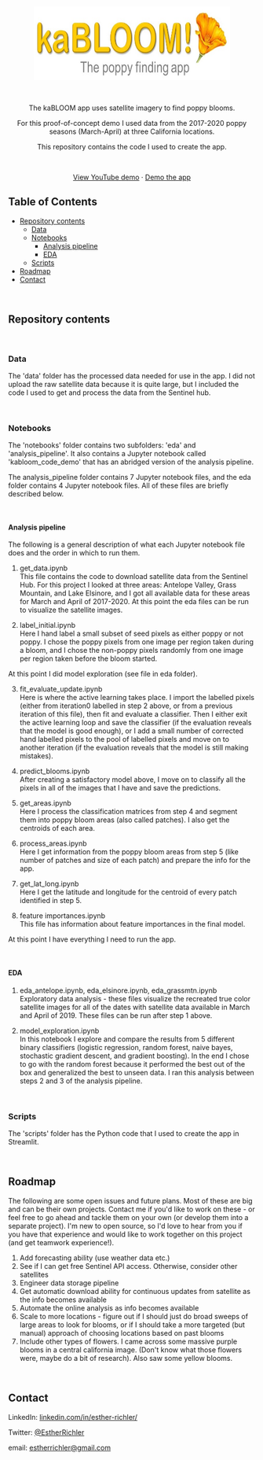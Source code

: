 <p align="center">
<img src="scripts/kabloom.jpg" alt="Logo" width="400" height="150">
    </p>

<br />

<p align="center">The kaBLOOM app uses satellite imagery to find poppy blooms.</p>
    
<p align="center">For this proof-of-concept demo I used data from the 2017-2020 poppy seasons (March-April) at three California locations.</p>
    
<p align="center">This repository contains the code I used to create the app.</p>

<br />

<p align="center">
<a href="https://youtu.be/guCyMfn1zSo">View YouTube demo</a>
·
<a href="http://35.164.63.227:8501/">Demo the app</a>
    </p>
    
    
    
## Table of Contents

* [Repository contents](#repository-contents)
    * [Data](#data)
    * [Notebooks](#notebooks)
      * [Analysis pipeline](#analysis-pipeline)
      * [EDA](#eda)
    * [Scripts](#scripts)
* [Roadmap](#roadmap)
* [Contact](#contact)



<br />

<!-- REPOSITORY CONTENTS -->
## Repository contents


<br />

<!-- DATA -->
### Data

The 'data' folder has the processed data needed for use in the app. I did not upload the raw satellite data because it is quite large, but I included the code I used to get and process the data from the Sentinel hub.


<br />

<!-- NOTEBOOKS -->
### Notebooks

The 'notebooks' folder contains two subfolders: 'eda' and 'analysis_pipeline'. It also contains a Jupyter notebook called 'kabloom_code_demo' that has an abridged version of the analysis pipeline.

The analysis_pipeline folder contains 7 Jupyter notebook files, and the eda folder contains 4 Jupyter notebook files. All of these files are briefly described below.

<br />

<!-- ANALYSIS_PIPELINE -->
#### Analysis pipeline

The following is a general description of what each Jupyter notebook file does and the order in which to run them.

1. get_data.ipynb <br /> This file contains the code to download satellite data from the Sentinel Hub. For this project I looked at three areas: Antelope Valley, Grass Mountain, and Lake Elsinore, and I got all available data for these areas for March and April of 2017-2020. At this point the eda files can be run to visualize the satellite images.


2. label_initial.ipynb <br /> Here I hand label a small subset of seed pixels as either poppy or not poppy. I chose the poppy pixels from one image per region taken during a bloom, and I chose the non-poppy pixels randomly from one image per region taken before the bloom started.

At this point I did model exploration (see file in eda folder).


3. fit_evaluate_update.ipynb <br /> Here is where the active learning takes place. I import the labelled pixels (either from iteration0 labelled in step 2 above, or from a previous iteration of this file), then fit and evaluate a classifier. Then I either exit the active learning loop and save the classifier (if the evaluation reveals that the model is good enough), or I add a small number of corrected hand labelled pixels to the pool of labelled pixels and move on to another iteration (if the evaluation reveals that the model is still making mistakes).


4. predict_blooms.ipynb <br /> After creating a satisfactory model above, I move on to classify all the pixels in all of the images that I have and save the predictions.


5. get_areas.ipynb <br /> Here I process the classification matrices from step 4 and segment them into poppy bloom areas (also called patches). I also get the centroids of each area.


6. process_areas.ipynb <br /> Here I get information from the poppy bloom areas from step 5 (like number of patches and size of each patch) and prepare the info for the app. 


7. get_lat_long.ipynb <br /> Here I get the latitude and longitude for the centroid of every patch identified in step 5.


8. feature importances.ipynb <br /> This file has information about feature importances in the final model.


At this point I have everything I need to run the app.


<br />

<!-- EDA -->
#### EDA

1. eda_antelope.ipynb, eda_elsinore.ipynb, eda_grassmtn.ipynb <br /> Exploratory data analysis - these files visualize the recreated true color satellite images for all of the dates with satellite data available in March and April of 2019. These files can be run after step 1 above.


2. model_exploration.ipynb <br /> In this notebook I explore and compare the results from 5 different binary classifiers (logistic regression, random forest, naive bayes, stochastic gradient descent, and gradient boosting). In the end I chose to go with the random forest because it performed the best out of the box and generalized the best to unseen data. I ran this analysis between steps 2 and 3 of the analysis pipeline.



<br />

<!-- SCRIPTS -->
### Scripts

The 'scripts' folder has the Python code that I used to create the app in Streamlit.



<br />

<!-- ROADMAP -->
## Roadmap

The following are some open issues and future plans. Most of these are big and can be their own projects. Contact me if you'd like to work on these - or feel free to go ahead and tackle them on your own (or develop them into a separate project). I'm new to open source, so I'd love to hear from you if you have that experience and would like to work together on this project (and get teamwork experience!).


1. Add forecasting ability (use weather data etc.)
2. See if I can get free Sentinel API access. Otherwise, consider other satellites
3. Engineer data storage pipeline
4. Get automatic download ability for continuous updates from satellite as the info becomes available
5. Automate the online analysis as info becomes available
6. Scale to more locations - figure out if I should  just do broad sweeps of large areas to look for blooms, or if I should take a more targeted (but manual) approach of choosing locations based on past blooms
7. Include other types of flowers. I came across some massive purple blooms in a central california image. (Don't know what those flowers were, maybe do a bit of research). Also saw some yellow blooms.



<br />

<!-- CONTACT -->
## Contact

LinkedIn: [linkedin.com/in/esther-richler/](https://www.linkedin.com/in/esther-richler/)

Twitter: [@EstherRichler](https://twitter.com/estherrichler)

email: [estherrichler@gmail.com](estherrichler@gmail.com)